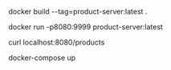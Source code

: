 docker build --tag=product-server:latest .

docker run -p8080:9999 product-server:latest

curl localhost:8080/products

docker-compose up
